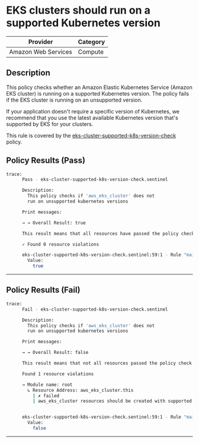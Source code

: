 # EKS clusters should run on a supported Kubernetes version

| Provider            | Category     |
|---------------------|--------------|
| Amazon Web Services | Compute      |

## Description

This policy checks whether an Amazon Elastic Kubernetes Service (Amazon EKS cluster) is running on a supported Kubernetes version. The policy fails if the EKS cluster is running on an unsupported version.

If your application doesn't require a specific version of Kubernetes, we recommend that you use the latest available Kubernetes version that's supported by EKS for your clusters.

This rule is covered by the [eks-cluster-supported-k8s-version-check](https://github.com/hashicorp/policy-library-FSBP-Policy-Set-for-AWS-Terraform/blob/main/policies/eks/eks-cluster-supported-k8s-version-check.sentinel) policy.

## Policy Results (Pass)
```bash
trace:
      Pass - eks-cluster-supported-k8s-version-check.sentinel

      Description:
        This policy checks if 'aws_eks_cluster' does not
        run on unsupported kubernetes versions

      Print messages:

      → → Overall Result: true

      This result means that all resources have passed the policy check for the policy eks-cluster-supported-k8s-version-check.

      ✓ Found 0 resource violations

      eks-cluster-supported-k8s-version-check.sentinel:59:1 - Rule "main"
        Value:
          true
```

---

## Policy Results (Fail)
```bash
trace:
      Fail - eks-cluster-supported-k8s-version-check.sentinel

      Description:
        This policy checks if 'aws_eks_cluster' does not
        run on unsupported kubernetes versions

      Print messages:

      → → Overall Result: false

      This result means that not all resources passed the policy check and the protected behavior is not allowed for the policy eks-cluster-supported-k8s-version-check.

      Found 1 resource violations

      → Module name: root
        ↳ Resource Address: aws_eks_cluster.this
          | ✗ failed
          | aws_eks_cluster resources should be created with supported kubernetes versions. Refer to https://docs.aws.amazon.com/securityhub/latest/userguide/eks-controls.html#eks-2 for more details.


      eks-cluster-supported-k8s-version-check.sentinel:59:1 - Rule "main"
        Value:
          false
```

---